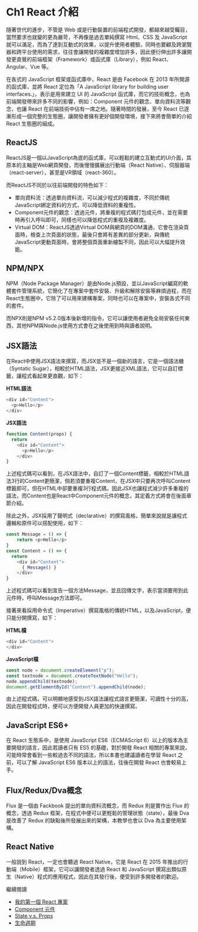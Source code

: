 # Ch1 React 介紹

隨著世代的進步，不管是 Web 或是行動裝置的前端程式開發，都越來越受矚目，當然要求也就變的更為嚴苛，不再像是過去單純撰寫 Html、CSS 及 JavaScript 就可以滿足，而為了達到互動式的效果，以提升使用者體驗，同時也要顧及跨瀏覽器和跨平台使用的需求，往往會讓開發的複雜度增加許多，因此便衍伸出許多讓開發更直覺的前端框架（Framework）或函式庫（Library），例如 React、Angular、Vue 等。

在各式的 JavaScript 框架或函式庫中，React 是由 Facebook 在 2013 年所開源的函式庫，並將 React 定位為「A JavaScript library for building user interfaces.」，表示是用來建立 UI 的 JavaScript 函式庫，而它的技術概念，也為前端開發帶來許多不同的影響，例如：Component 元件的觀念、單向資料流等觀念，也讓 React 在前端技術中佔有一席之地。隨著時間的發展，至今 React 已逐漸形成一個完整的生態圈，讓開發者擁有更好個開發環境，接下來將會簡單的介紹 React 生態圈的組成。

## ReactJS

ReactJS是一個以JavaScript為底的函式庫，可以輕鬆的建立互動式的UI介面，其原本的主軸是Web網頁開發，而後慢慢擴展出行動端（React Native）、伺服器端（react-server），甚至是VR領域（react-360）。

而ReactJS不同於以往前端開發的特色如下：

* 單向資料流：透過單向資料流，可以減少程式的複雜度，不同於傳統JavaScript綁定資料的方式，可以降低資料的重複性。
* Component元件的觀念：透過元件，將重複的程式碼打包成元件，並在需要時再引入呼叫即可，同樣也可以降低程式的重複及複雜度。
* Virtual DOM：ReactJS透過Virtual DOM與網頁的DOM溝通，它會在渲染頁面時，檢查上次頁面的狀態，最後只會將有差異的部分更新，與傳統JavaScript更動頁面時，會將整個頁面重新繪製不同，因此可以大幅提升效能。

## NPM/NPX

NPM（Node Package Manager）是由Node.js預設，並以JavaScript編寫的軟體套件管理系統，它簡化了在專案中套件安裝、升級和解除安裝等麻煩過程，而在React生態圈中，它除了可以用來建構專案，同時也可以在專案中，安裝各式不同的套件。

而NPX則是NPM v5.2.0版本後新增的指令，它可以讓使用者避免全局安裝任何東西，其他NPM與Node.js使用方式會在之後使用到時與讀者說明。

## JSX語法

在React中使用JSX語法來撰寫，而JSX並不是一個新的語言，它是一個語法糖（Syntatic Sugar），相較於HTML語法，JSX更接近XML語法，它可以自訂標籤，讓程式看起來更直觀，如下：

**HTML語法**

```javascript
<div id="Content">
  <p>Hello</p>
</div>
```

**JSX語法**

```javascript
function Content(props) {
  return 
    <div id="Content">
      <p>Hello</p>
    </div>
}
```

上述程式碼可以看到，在JSX語法中，自訂了一個Content標籤，相較於HTML語法3行的Content更簡潔，倘若須要重複Content，在JSX中只要再次呼叫Content標籤即可，但在HTML中卻要重複3行程式碼，因此JSX也讓程式減少許多重複的語法，而Content也是React中Component元件的概念，其定義方式將會在後面章節介紹。

除此之外，JSX採用了聲明式（declarative）的撰寫風格，簡單來說就是讓程式邏輯和原件可以搭配使用，如下：

```javascript
const Message = () => {
    return <p>Hello</p>
}
const Content = () => {
  return 
    <div id="Content">
      { Message() }
    </div>
}
```

上述程式碼可以看到宣告一個方法Message，並且回傳文字，表示當須要用到此元件時，呼叫Message方法即可。

接著來看採用命令式（Imperative）撰寫風格的傳統HTML，以及JavaScript，便只能分開撰寫，如下：

**HTML檔**

```javascript
<div id="Content">
</div>
```

**JavaScript檔**

```javascript
const node = document.createElement("p");
const textnode = document.createTextNode("Hello");
node.appendChild(textnode); 
document.getElementById("Content").appendChild(node);
```

由上述程式碼，可以明顯地感受到JSX語法讓程式語言更簡潔，可讀性十分的高，因此在開發程式時，便可以方便開發人員更加的快速撰寫。

## JavaScript ES6+

在 React 生態系中，是使用 JavaScript ES6（ECMAScript 6）以上的版本為主要開發的語言，因此若讀者只有 ES5 的基礎，對於開發 React 相關的專案來說，可能時常會看到一些較過去不同的語法，所以本書也建議讀者在學習 React 之前，可以了解 JavaScript ES6 版本以上的語法，往後在開發 React 也會較易上手。

## Flux/Redux/Dva概念

Flux 是一個由 Fackbook 提出的單向資料流概念，而 Redux 則是實作出 Flux 的概念，透過 Redux 框架，在程式中便可以更輕鬆的管理狀態（state），最後 Dva 是改善了 Redux 的缺點後所發展出來的架構，本教學也會以 Dva 為主要使用架構。

## React Native

一般說到 React，一定也會聽過 React Native，它是 React 在 2015 年推出的行動端（Mobile）框架，它可以讓開發者透過 React 和 JavaScript 撰寫出類似原生（Native）程式的應用程式，因此在其發行後，便受到許多開發者的歡迎。

繼續閱讀

* [我的第一個 React 專案](https://github.com/weichinhsu/react-implement/blob/master/Ch1%20React%20Introduction/1-first-react-project.md#%E5%BB%BA%E7%AB%8B%E7%AC%AC%E4%B8%80%E5%80%8B-react-%E5%B0%88%E6%A1%88)
* [Component 元件](https://github.com/weichinhsu/react-implement/blob/master/Ch1%20React%20Introduction/2-component.md#react-%E5%9F%BA%E7%A4%8E--component-%E5%85%83%E4%BB%B6)
* [State v.s. Props](https://github.com/weichinhsu/react-implement/blob/master/Ch1%20React%20Introduction/3-props-and-state.md#react-%E5%9F%BA%E7%A4%8E--props-%E8%88%87-state) 
* [生命週期](https://github.com/weichinhsu/react-implement/blob/master/Ch1%20React%20Introduction/4-lifecycle.md#react-%E5%9F%BA%E7%A4%8E--%E7%94%9F%E5%91%BD%E9%80%B1%E6%9C%9F)

